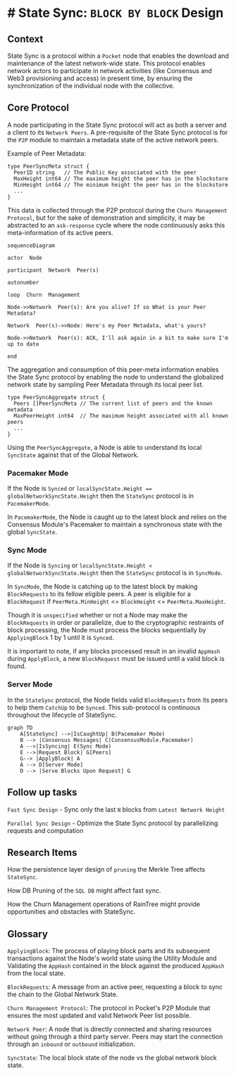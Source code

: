 # # State Sync: `BLOCK BY BLOCK` Design

## Context

State Sync is a protocol within a `Pocket` node that enables the download and maintenance of the latest network-wide state. This protocol enables network actors to participate in network activities (like Consensus and Web3 provisioning and access) in present time, by ensuring the synchronization of the individual node with the collective.

## Core Protocol

A node participating in the State Sync protocol will act as both a server and a client to its `Network Peers`. A pre-requisite of the State Sync protocol is for the `P2P` module to maintain a metadata state of the active network peers.

Example of Peer Metadata:

```golang
type PeerSyncMeta struct {
  PeerID string   // The Public Key associated with the peer
  MaxHeight int64 // The maximum height the peer has in the blockstore
  MinHeight int64 // The minimum height the peer has in the blockstore
  ...
}
```
This data is collected through the P2P protocol during the `Churn Management Protocol`, but for the sake of demonstration and simplicity, it may be abstracted to an `ask-response` cycle where the node continuously asks this meta-information of its active peers.
```mermaid
sequenceDiagram

actor  Node

participant  Network  Peer(s)

autonumber

loop  Churn  Management

Node->>Network  Peer(s): Are you alive? If so What is your Peer Metadata?

Network  Peer(s)->>Node: Here's my Peer Metadata, what's yours?

Node->>Network  Peer(s): ACK, I'll ask again in a bit to make sure I'm up to date

end
```

The aggregation and consumption of this peer-meta information enables the State Sync protocol by enabling the node to understand the globalized network state by sampling Peer Metadata through its local peer list.

```golang
type PeerSyncAggregate struct {
  Peers []PeerSyncMeta // The current list of peers and the known metadata
  MaxPeerHeight int64  // The maximum height associated with all known peers
  ...
}
```
Using the `PeerSyncAggregate`, a Node is able to understand its local `SyncState` against that of the Global Network.

### Pacemaker Mode
If the Node is `Synced` or `localSyncState.Height == globalNetworkSyncState.Height` then the `StateSync` protocol is in `PacemakerMode`.

In `PacemakerMode`, the Node is caught up to the latest block and relies on the Consensus Module's Pacemaker to maintain a synchronous state with the global `SyncState`.

### Sync Mode
If the Node is `Syncing` or `localSyncState.Height < globalNetworkSyncState.Height` then the `StateSync` protocol is in `SyncMode`.

In `SyncMode`, the Node is catching up to the latest block by making `BlockRequests` to its fellow eligible peers. A peer is eligible for a `BlockRequest` if `PeerMeta.MinHeight` <= `BlockHeight` <= `PeerMeta.MaxHeight`.

Though it is `unspecified` whether or not a Node may make the `BlockRequests` in order or parallelize, due to the cryptographic restraints of block processing, the Node must process the blocks sequentially by `ApplyingBlock` 1 by 1 until it is `Synced`.

It is important to note, if any blocks processed result in an invalid `AppHash` during `ApplyBlock`, a new `BlockRequest` must be issued until a valid block is found.

### Server Mode

In the `StateSync` protocol, the Node fields valid `BlockRequests` from its peers to help them `CatchUp` to be `Synced`. This sub-protocol is continuous throughout the lifecycle of StateSync.

```mermaid
graph TD
    A[StateSync] -->|IsCaughtUp| B(Pacemaker Mode)
    B --> |Consensus Messages| C(ConsensusModule.Pacemaker)
    A -->|IsSyncing| E(Sync Mode)
    E -->|Request Block| G[Peers]
    G--> |ApplyBlock| A
    A --> D[Server Mode]
    D --> |Serve Blocks Upon Request| G
```

## Follow up tasks

`Fast Sync Design` - Sync only the last `N` blocks from `Latest Network Height`

`Parallel Sync Design` - Optimize the State Sync protocol by parallelizing requests and computation

## Research Items

How the persistence layer design of `pruning` the Merkle Tree affects `StateSync`.

How DB Pruning of the `SQL DB` might affect fast sync.

How the Churn Management operations of RainTree might provide opportunities and obstacles with StateSync.

## Glossary

`ApplyingBlock`: The process of playing block parts and its subsequent transactions against the Node's world state using the Utility Module and Validating the `AppHash` contained in the block against the produced `AppHash` from the local state.

`BlockRequests`: A message from an active peer, requesting a block to sync the chain to the Global Network State.

`Churn Management Protocol`: The protocol in Pocket's P2P Module that ensures the most updated and valid Network Peer list possible.

`Network Peer`: A node that is directly connected and sharing resources without going through a third party server. Peers may start the connection through an `inbound` or `outbound` initialization.

`SyncState`: The local block state of the node vs the global network block state.
